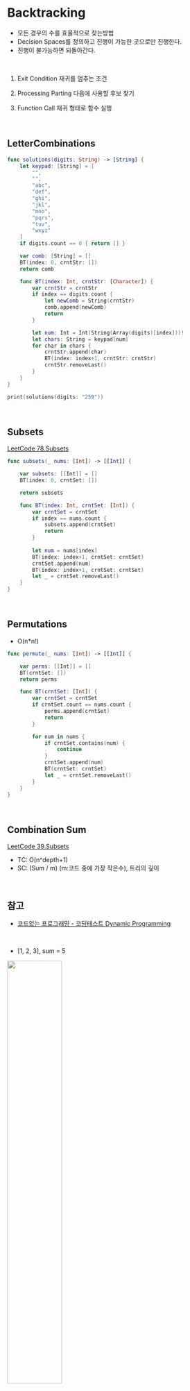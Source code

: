 # Backtracking

- 모든 경우의 수를 효율적으로 찾는방법
- Decision Spaces를 정의하고 진행이 가능한 곳으로만 진행한다.
- 진행이 불가능하면 되돌아간다.

<br>

1. Exit Condition
  재귀를 멈추는 조건

2. Processing Parting
  다음에 사용할 후보 찾기

3. Function Call
  재귀 형태로 함수 실행

<br>

## LetterCombinations

```swift
func solutions(digits: String) -> [String] {
    let keypad: [String] = [
        "",
        "",
        "abc",
        "def",
        "ghi",
        "jkl",
        "mno",
        "pqrs",
        "tuv",
        "wxyz"
    ]
    if digits.count == 0 { return [] }

    var comb: [String] = []
    BT(index: 0, crntStr: [])
    return comb

    func BT(index: Int, crntStr: [Character]) { 
        var crntStr = crntStr
        if index == digits.count { 
            let newComb = String(crntStr)
            comb.append(newComb)
            return
        }

        let num: Int = Int(String(Array(digits)[index]))!
        let chars: String = keypad[num]
        for char in chars { 
            crntStr.append(char)
            BT(index: index+1, crntStr: crntStr)
            crntStr.removeLast()
        }
    }
}

print(solutions(digits: "259"))
```

<br>

## Subsets
[LeetCode 78.Subsets](https://leetcode.com/problems/subsets/)

```swift
func subsets(_ nums: [Int]) -> [[Int]] {

    var subsets: [[Int]] = []
    BT(index: 0, crntSet: [])

    return subsets

    func BT(index: Int, crntSet: [Int]) {
        var crntSet = crntSet
        if index == nums.count { 
            subsets.append(crntSet)
            return
        }
        
        let num = nums[index]
        BT(index: index+1, crntSet: crntSet)
        crntSet.append(num)
        BT(index: index+1, crntSet: crntSet)
        let _ = crntSet.removeLast()
    }
}
```

<br>

## Permutations
- O(n*n!)

```swift
func permute(_ nums: [Int]) -> [[Int]] {

    var perms: [[Int]] = []
    BT(crntSet: [])
    return perms

    func BT(crntSet: [Int]) { 
        var crntSet = crntSet
        if crntSet.count == nums.count { 
            perms.append(crntSet)
            return
        }

        for num in nums { 
            if crntSet.contains(num) {
                continue
            }
            crntSet.append(num)
            BT(crntSet: crntSet)
            let _ = crntSet.removeLast()
        }
    }
}
```

<br>

## Combination Sum
[LeetCode 39.Subsets](https://leetcode.com/problems/combination-sum/)
- TC: O(n^depth+1)
- SC: (Sum / m) (m:코드 중에 가장 작은수), 트리의 깊이


<br>

## 참고 

- [코드없는 프로그래밍 - 코딩테스트 Dynamic Programming](https://www.youtube.com/playlist?list=PLDV-cCQnUlIa0owhTLK-VT994Qh6XTy4v) 

<br>

- [1, 2, 3], sum = 5

<img src="/NoCodeProgram/images/Backtracking/BT_1.jpeg" width="50%">


```swift
func combinationSum(_ candidates: [Int], _ target: Int) -> [[Int]] {
    func BT(_ index: Int, _ crntNums: [Int], _ targetSum: Int) { 
        var crntNums: [Int] = crntNums

        // Exit Condition
        if targetSum <= 0 { 
            if targetSum == 0 { 
                answer.append(crntNums)
            }
            return
        }

        // Process (candiated filtering)
        for i in index..<candidates.count {
            let n: Int = candidates[i]
            crntNums.append(n)

            // Recursion call
            BT(i, crntNums, targetSum-n)
            let _ = crntNums.removeLast()
        }
    }

    var answer: [[Int]] = []
    BT(0, [], target)
    return answer
}
```

<br>

## IP 주소 복구

- [200523125]

```swift
func restoreIpAddresses(_ s: String) -> [String] {
    let chars: [Character] = Array(s)

    func valid(numChars: [Character]) -> Bool { 
        if numChars.count == 1 {
            return true
        }
        if numChars[0] == "0" {
            return false
        }
        if 255 < Int(String(numChars))! {
            return false
        }
        return true
    }

    func BT(_ idx: Int, IPs: [String]) {
        var IPs = IPs

        // Exit Condition
        if 4 < IPs.count { return }
        else if idx == chars.count && IPs.count == 4 {
            let IP: String = IPs.joined(separator: ".") 
            answer.append(IP)
            return 
        }

        let charsCount: Int = chars.count
        let idxP3: Int = idx + 3
        var num: [Character] = [] 

        // Candiates Filtering
        for i in idx..<min(idxP3, charsCount) { 
            num.append(chars[i])
            if valid(numChars: num) { 
                IPs.append(String(num))

                // Recursive Call
                BT(idx+num.count, IPs: IPs)
                let _ = IPs.removeLast()
            }
        }
        return
    }

    var answer: [String] = []
    BT(0, IPs: [])
    return answer
}
```


<img src="/NoCodeProgram/images/Backtracking/BT_2.jpeg" width="50%">


